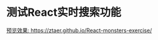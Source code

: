 <h1>测试React实时搜索功能</h1>
<a href="https://ztaer.github.io/React-monsters-exercise/" >预览效果: https://ztaer.github.io/React-monsters-exercise/</a>